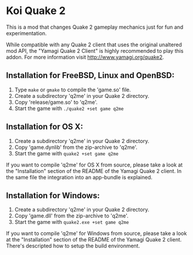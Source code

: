Koi Quake 2
===========

This is a mod that changes Quake 2 gameplay mechanics just for fun and
experimentation.

While compatible with any Quake 2 client that uses the original unaltered
mod API, the "Yamagi Quake 2 Client" is highly recommended to play this
addon. For more information visit http://www.yamagi.org/quake2.


Installation for FreeBSD, Linux and OpenBSD:
--------------------------------------------
1. Type `make` or `gmake` to compile the 'game.so' file.
2. Create a subdirectory 'q2me' in your Quake 2 directory.
3. Copy 'release/game.so' to 'q2me'.
4. Start the game with `./quake2 +set game q2me`

Installation for OS X:
----------------------
1. Create a subdirectory 'q2me' in your Quake 2 directory.
2. Copy 'game.dynlib' from the zip-archive to 'q2me'.
3. Start the game with `quake2 +set game q2me`

If you want to compile 'q2me' for OS X from source, please take a
look at the "Installation" section of the README of the Yamagi Quake 2
client. In the same file the integration into an app-bundle is
explained.

Installation for Windows:
-------------------------
1. Create a subdirectory 'q2me' in your Quake 2 directory.
2. Copy 'game.dll' from the zip-archive to 'q2me'.
3. Start the game with `quake2.exe +set game q2me`

If you want to compile 'q2me' for Windows from source, please take a
look at the "Installation" section of the README of the Yamagi Quake 2
client. There's descripted how to setup the build environment.
